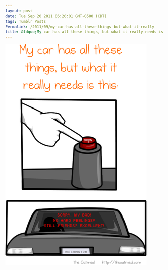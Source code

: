 ```yaml
---
layout: post
date: Tue Sep 20 2011 06:20:01 GMT-0500 (CDT)
tags: Tumblr Posts
Permalink: /2011/09/my-car-has-all-these-things-but-what-it-really
title: &ldquo;My car has all these things, but what it really needs is this:&rdquo; (via This is what my car needs - The Oatmeal)
---
```


![](/public/assets/tumblr/tumblr_lrtjhefK8J1qa4klho1_500.png)
